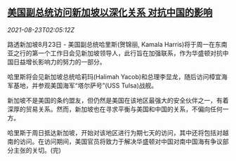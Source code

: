 <!--1629685863000-->
[美国副总统访问新加坡以深化关系 对抗中国的影响](https://cn.reuters.com/article/us-harris-sg-visit-0823-idCNKBS2FO04D)
------

<div><i>2021-08-23T02:05:12Z</i></div><p>路透新加坡8月23日 - 美国副总统哈里斯(贺锦丽, Kamala Harris)将于周一在东南亚之行的第一个工作日会见新加坡领导人，此行旨在加强联系，作为华盛顿对抗中国日益增长影响力的努力的一部分。</p><p>哈里斯将会见新加坡总统哈莉玛(Halimah Yacob)和总理李显龙，随后访问樟宜海军基地，并参观美国海军“塔尔萨号”(USS Tulsa)战舰。</p><p>新加坡不是美国的条约盟友，但仍然是美国在该地区最强大的安全伙伴之一，有着深厚的贸易关系。然而，新加坡也在寻求平衡与美国和中国的关系，不偏向任何一方。</p><p>哈里斯于周日抵达新加坡，开始对该地区进行为期七天的访问，其中还将包括对越南的访问。在访问期间，美国官员将致力于解决华盛顿对中国对南中国海有争议部分主张的关切。(完)</p>
